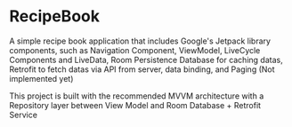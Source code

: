 # RecipeBook
A simple recipe book application that includes Google's Jetpack library components, such as Navigation Component, ViewModel, LiveCycle Components and LiveData, Room Persistence Database for caching datas, Retrofit to fetch datas via API from server, data binding, and Paging (Not implemented yet)

This project is built with the recommended MVVM architecture with a Repository layer between View Model and Room Database + Retrofit Service 
